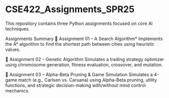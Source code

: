 # CSE422_Assignments_SPR25

This repository contains three Python assignments focused on core AI techniques.

Assignments Summary
🔹 Assignment 01 – A Search Algorithm*
Implements the A* algorithm to find the shortest path between cities using heuristic values.

🔹 Assignment 02 – Genetic Algorithm
Simulates a trading strategy optimizer using chromosome generation, fitness evaluation, crossover, and mutation.

🔹 Assignment 03 – Alpha-Beta Pruning & Game Simulation
Simulates a 4-game match (e.g., Carlsen vs. Caruana) using Alpha-Beta pruning, utility functions, and strategic decision-making with/without mind control mechanics.
